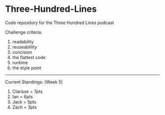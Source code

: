 # Three-Hundred-Lines
Code repository for the Three Hundred Lines podcast

Challenge criteria:
1. readability
2. reuseablility
3. concision
4. the flattest code
5. runtime
6. the style point

______________________________

Current Standings: (Week 5)

1. Clarisse = 7pts
2. Ian = 6pts  
3. Jack = 5pts
4. Zach = 3pts
